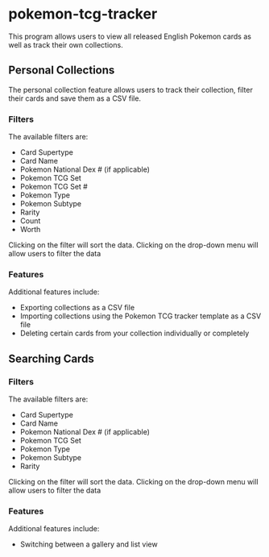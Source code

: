 # pokemon-tcg-tracker

This program allows users to view all released English Pokemon cards as well as track their own collections.

## Personal Collections

The personal collection feature allows users to track their collection, filter their cards and save them as a CSV file.

### Filters

The available filters are:

* Card Supertype
* Card Name
* Pokemon National Dex # (if applicable)
* Pokemon TCG Set
* Pokemon TCG Set #
* Pokemon Type
* Pokemon Subtype
* Rarity
* Count
* Worth

Clicking on the filter will sort the data. Clicking on the drop-down menu will allow users to filter the data

### Features

Additional features include:

* Exporting collections as a CSV file
* Importing collections using the Pokemon TCG tracker template as a CSV file
* Deleting certain cards from your collection individually or completely

## Searching Cards

### Filters

The available filters are:

* Card Supertype
* Card Name
* Pokemon National Dex # (if applicable)
* Pokemon TCG Set
* Pokemon Type
* Pokemon Subtype
* Rarity

Clicking on the filter will sort the data. Clicking on the drop-down menu will allow users to filter the data

### Features

Additional features include:

* Switching between a gallery and list view